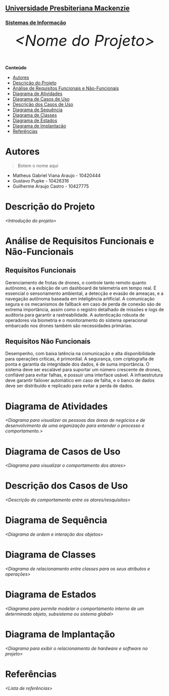 <h2><a href= "https://www.mackenzie.br">Universidade Presbiteriana Mackenzie</a></h2>
<h3><a href= "https://www.mackenzie.br/graduacao/sao-paulo-higienopolis/sistemas-de-informacao">Sistemas de Informação</a></h3>


<font size="+12"><center>
*&lt;Nome do Projeto&gt;*
</center></font>

**Conteúdo**

- [Autores](#autores)
- [Descrição do Projeto](#descrição-do-projeto)
- [Análise de Requisitos Funcionais e Não-Funcionais](#análise-de-requisitos-funcionais-e-não-funcionais)
- [Diagrama de Atividades](#diagrama-de-atividades)
- [Diagrama de Casos de Uso](#diagrama-de-casos-de-uso)
- [Descrição dos Casos de Uso](#descrição-dos-casos-de-uso)
- [Diagrama de Sequência](#diagrama-de-sequência)
- [Diagrama de Classes](#diagrama-de-classes)
- [Diagrama de Estados](#diagrama-de-estados)
- [Diagrama de Implantação](#diagrama-de-implantação)
- [Referências](#referências)


# Autores
> Botem o nome aqui
* Matheus Gabriel Viana Araujo - 10420444
* Gustavo Pupke - 10426316
* Guilherme Araujo Castro - 10427775

# Descrição do Projeto

*&lt;Introdução do projeto&gt;*

# Análise de Requisitos Funcionais e Não-Funcionais

## Requisitos Funcionais

Gerenciamento de frotas de drones, o controle tanto remoto quanto autônomo, e a exibição de um dashboard de telemetria em tempo real.  É essencial o sensoriamento ambiental, a detecção e evasão de ameaças, e a navegação autônoma baseada em inteligência artificial. A comunicação segura e os mecanismos de fallback em caso de perda de conexão são de extrema importância, assim como o registro detalhado de missões e logs de auditoria para garantir a rastreabilidade. A autenticação robusta de operadores via biometria e o monitoramento do sistema operacional embarcado nos drones também são necessidades primárias.

## Requisitos Não Funcionais

Desempenho, com baixa latência na comunicação e alta disponibilidade para operações críticas, é primordial. A segurança, com criptografia de ponta e garantia da integridade dos dados, é de suma importância. O sistema deve ser escalável para suportar um número crescente de drones, confiável para evitar falhas, e possuir uma interface usável. A infraestrutura deve garantir failover automático em caso de falha, e o banco de dados deve ser distribuído e replicado para evitar a perda de dados.

# Diagrama de Atividades

*&lt;Diagrama para visualizer as pessoas das áreas de negócios e de desenvolvimento de uma organização para entender o processo e comportamento.&gt;*

# Diagrama de Casos de Uso

*&lt;Diagrama para visualizar o comportamento dos atores&gt;*

# Descrição dos Casos de Uso

*&lt;Descrição do comportamento entre os atores/resquisitos&gt;*

# Diagrama de Sequência

*&lt;Diagrama de ordem e interação dos objetos&gt;*

# Diagrama de Classes

*&lt;Diagrama de relacionamento entre classes para os seus atributos e operações&gt;*

# Diagrama de Estados

*&lt;Diagrama para permite modelar o comportamento interno de um determinado objeto, subsistema ou sistema global&gt;*

# Diagrama de Implantação

*&lt;Diagrama para exibir o relacionamento de hardware e software no projeto&gt;*

# Referências

*&lt;Lista de referências&gt;*
